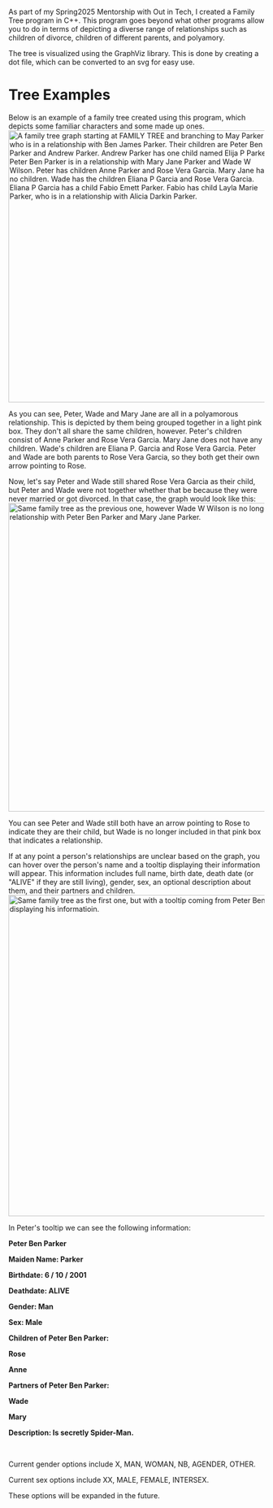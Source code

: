As part of my Spring2025 Mentorship with Out in Tech, I created a Family Tree program in C++.
This program goes beyond what other programs allow you to do in terms of depicting a diverse range of relationships such as children of divorce, children of different parents, and polyamory.

The tree is visualized using the GraphViz library. This is done by creating a dot file, which can be converted to an svg for easy use.

<h1>Tree Examples</h1>

Below is an example of a family tree created using this program, which depicts some familiar characters and some made up ones.
<img width="525" height="535" alt="A family tree graph starting at FAMILY TREE and branching to May Parker who is in a relationship with Ben James Parker. Their children are Peter Ben Parker and Andrew Parker. Andrew Parker has one child named Elija P Parker. Peter Ben Parker is in a relationship with Mary Jane Parker and Wade W Wilson. Peter has children Anne Parker and Rose Vera Garcia. Mary Jane has no children. Wade has the children Eliana P Garcia and Rose Vera Garcia. Eliana P Garcia has a child Fabio Emett Parker. Fabio has child Layla Marie Parker, who is in a relationship with Alicia Darkin Parker." src="https://github.com/user-attachments/assets/d4aaf78d-5b5d-487a-931a-f5996b9e8dc9" />

As you can see, Peter, Wade and Mary Jane are all in a polyamorous relationship. This is depicted by them being grouped together in a light pink box. They don't all share the same children, however. Peter's children consist of Anne Parker and Rose Vera Garcia. Mary Jane does not have any children. Wade's children are Eliana P. Garcia and Rose Vera Garcia. Peter and Wade are both parents to Rose Vera Garcia, so they both get their own arrow pointing to Rose.

Now, let's say Peter and Wade still shared Rose Vera Garcia as their child, but Peter and Wade were not together whether that be because they were never married or got divorced. In that case, the graph would look like this:
<img width="596" height="607" alt="Same family tree as the previous one, however Wade W Wilson is no longer in a relationship with Peter Ben Parker and Mary Jane Parker." src="https://github.com/user-attachments/assets/435b90dc-c587-430d-91ab-5f3355179087" />

You can see Peter and Wade still both have an arrow pointing to Rose to indicate they are their child, but Wade is no longer included in that pink box that indicates a relationship. 

If at any point a person's relationships are unclear based on the graph, you can hover over the person's name and a tooltip displaying their information will appear. This information includes full name, birth date, death date (or "ALIVE" if they are still living), gender, sex, an optional description about them, and their partners and children.
<img width="625" height="632" alt="Same family tree as the first one, but with a tooltip coming from Peter Ben Parker's name displaying his informatioin." src="https://github.com/user-attachments/assets/754958a0-aeea-4630-b090-da56560d8175" />

In Peter's tooltip we can see the following information:
<br>
<b>
<p>Peter Ben Parker</p>
<p>Maiden Name: Parker</p>
<p>Birthdate: 6 / 10 / 2001</p>
<p>Deathdate: ALIVE</p>
<p>Gender: Man</p>
<p>Sex: Male</p>
<p>Children of Peter Ben Parker:</p>
<p>Rose</p>
<p>Anne</p>

<p>Partners of Peter Ben Parker:</p>
<p>Wade</p>
<p>Mary</p>

<p>Description: Is secretly Spider-Man.</p>
</b>
<br>

<p>Current gender options include X, MAN, WOMAN, NB, AGENDER, OTHER.</p>
<p>Current sex options include XX, MALE, FEMALE, INTERSEX.</p>

These options will be expanded in the future.
